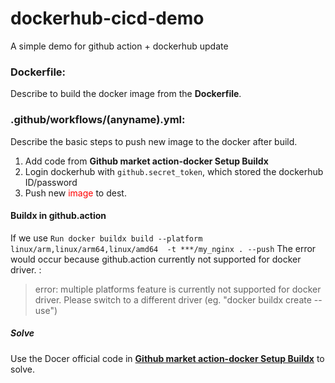 # dockerhub-cicd-demo
A simple demo for github action + dockerhub update
### Dockerfile: 
  Describe to build the docker image from the **Dockerfile**.

### .github/workflows/(anyname).yml:
  Describe the basic steps to push new image to the docker after build.
  1. Add code from **Github market action-docker Setup Buildx**
  2. Login dockerhub with `github.secret_token`, which stored the dockerhub ID/password
  3. Push new <font color=red>image</font> to dest.

#### Buildx in github.action
  If we use
  `Run docker buildx build --platform linux/arm,linux/arm64,linux/amd64  -t ***/my_nginx . --push`
  The error would occur because github.action currently not supported for docker driver. :
>error: multiple platforms feature is currently not supported for docker driver. 
>Please switch to a different driver (eg. "docker buildx create --use")
##### Solve
Use the Docer official code in  **[Github market action-docker Setup Buildx](https://github.com/marketplace/actions/docker-setup-buildx)** to solve.

  
